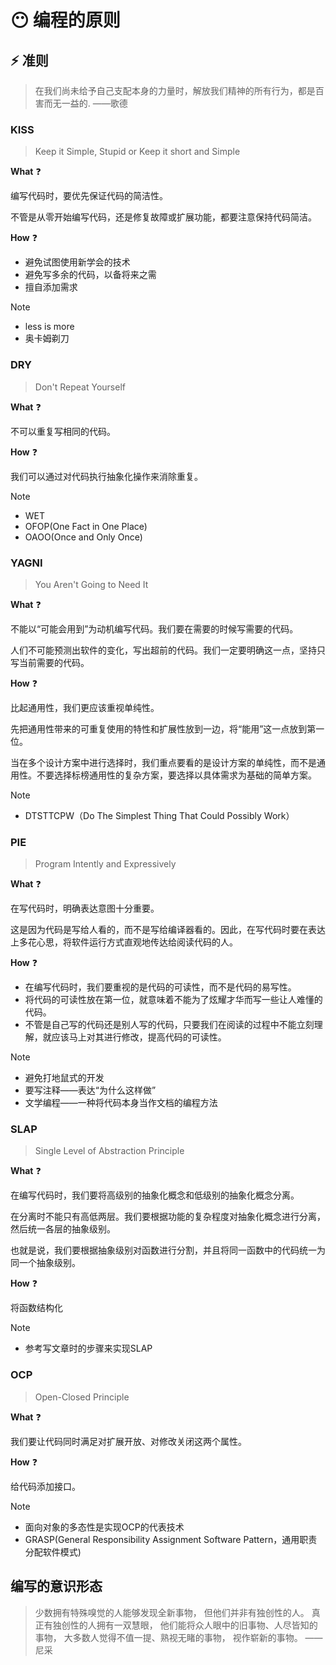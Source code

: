 # :no_mouth: 编程的原则

## :zap: 准则

> 在我们尚未给予自己支配本身的力量时，解放我们精神的所有行为，都是百害而无一益的. ——歌德

### KISS

> Keep it  Simple, Stupid or Keep it short and Simple

**What** :question:

编写代码时，要优先保证代码的简洁性。

不管是从零开始编写代码，还是修复故障或扩展功能，都要注意保持代码简洁。

**How** :question:

- 避免试图使用新学会的技术
- 避免写多余的代码，以备将来之需
- 擅自添加需求

> [!note]
>
> - less is more
> - 奥卡姆剃刀

### DRY

> Don't Repeat Yourself

**What** :question:

不可以重复写相同的代码。

**How** :question:

我们可以通过对代码执行抽象化操作来消除重复。

> [!note]
>
> - WET
> - OFOP(One Fact in One Place)
> - OAOO(Once and Only Once)

### YAGNI

> You Aren't Going to Need It

**What** :question:

不能以“可能会用到”为动机编写代码。我们要在需要的时候写需要的代码。

人们不可能预测出软件的变化，写出超前的代码。我们一定要明确这一点，坚持只写当前需要的代码。

**How** :question:

比起通用性，我们更应该重视单纯性。

先把通用性带来的可重复使用的特性和扩展性放到一边，将“能用”这一点放到第一位。

当在多个设计方案中进行选择时，我们重点要看的是设计方案的单纯性，而不是通用性。不要选择标榜通用性的复杂方案，要选择以具体需求为基础的简单方案。

> [!note]
>
> - DTSTTCPW（Do The Simplest Thing That Could Possibly Work）

### PIE

> Program Intently and Expressively

**What** :question:

在写代码时，明确表达意图十分重要。

这是因为代码是写给人看的，而不是写给编译器看的。因此，在写代码时要在表达上多花心思，将软件运行方式直观地传达给阅读代码的人。

**How** :question:

- 在编写代码时，我们要重视的是代码的可读性，而不是代码的易写性。
- 将代码的可读性放在第一位，就意味着不能为了炫耀才华而写一些让人难懂的代码。
- 不管是自己写的代码还是别人写的代码，只要我们在阅读的过程中不能立刻理解，就应该马上对其进行修改，提高代码的可读性。

> [!note]
>
> - 避免打地鼠式的开发
> - 要写注释——表达“为什么这样做”
> - 文学编程——一种将代码本身当作文档的编程方法

### SLAP

> Single Level of Abstraction Principle

**What** :question:

在编写代码时，我们要将高级别的抽象化概念和低级别的抽象化概念分离。

在分离时不能只有高低两层。我们要根据功能的复杂程度对抽象化概念进行分离，然后统一各层的抽象级别。

也就是说，我们要根据抽象级别对函数进行分割，并且将同一函数中的代码统一为同一个抽象级别。

**How** :question:

将函数结构化

> [!note]
>
> - 参考写文章时的步骤来实现SLAP

### OCP

>  Open-Closed Principle

**What** :question:

我们要让代码同时满足对扩展开放、对修改关闭这两个属性。

**How** :question:

给代码添加接口。

> [!note]
>
> - 面向对象的多态性是实现OCP的代表技术
> - GRASP(General Responsibility Assignment Software Pattern，通用职责分配软件模式)

## 编写的意识形态

> 少数拥有特殊嗅觉的人能够发现全新事物，
> 但他们并非有独创性的人。
> 真正有独创性的人拥有一双慧眼，
> 他们能将众人眼中的旧事物、人尽皆知的事物，
> 大多数人觉得不值一提、熟视无睹的事物，
> 视作崭新的事物。
>                           ——尼采

